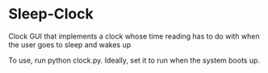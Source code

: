 # Sleep-Clock
Clock GUI that implements a clock whose time reading has to do with when the user goes to sleep and wakes up

To use, run python clock.py. Ideally, set it to run when the system boots up.